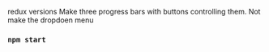redux versions
Make three progress bars with buttons controlling them.
Not make the dropdoen menu

### `npm start`